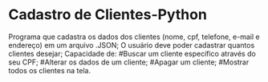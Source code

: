# Cadastro de Clientes-Python
Programa que cadastra os dados dos clientes (nome, cpf, telefone, e-mail e endereço) em um arquivo .JSON;
O usuário deve poder cadastrar quantos clientes desejar;
Capacidade de:
    #Buscar um cliente específico através do seu CPF;
    #Alterar os dados de um cliente;
    #Apagar um cliente;
    #Mostrar todos os clientes na tela.